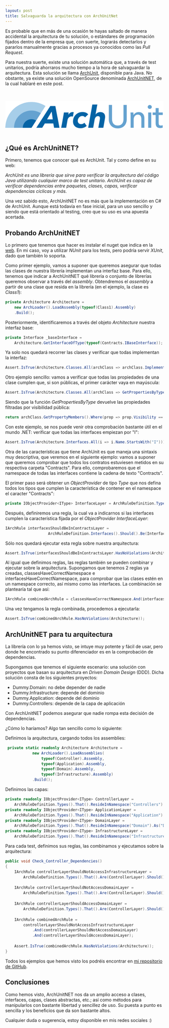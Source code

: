 ```yaml
---
layout: post
title: Salvaguarda la arquitectura con ArchUnitNet
---
```


Es probable que en más de una ocasión te hayas saltado de manera accidental la arquitectura de tu solución, o estándares de programación fijados dentro de la empresa que, con suerte, lograrás detectarlos y pararlos manualmente gracias a procesos ya conocidos como las *Pull Request*.

Para nuestra suerte, existe una solución automática que, a través de test unitarios, podría ahorraros mucho tiempo a la hora de salvaguardar la arquitectura. Esta solución se llama <a href="https://www.archunit.org/" target="_blank">ArchUnit</a>, disponible para Java. No obstante, ya existe una solución OpenSource denominada <a href="https://github.com/TNG/ArchUnitNET" target="_blank">ArchUnitNET</a>, de la cual hablaré en este post.

<br />
<br />
<div align="center">
  <img src="/images/ArchUnitNET/ArchUnit-Logo.png"/>
</div>
<br />

## ¿Qué es ArchUnitNET?
Primero, tenemos que conocer qué es ArchUnit. Tal y como define en su web:

*ArchUnit es una librería que sirve para verificar la arquitectura del código Java utilizando cualquier marco de test unitario. ArchUnit es capaz de verificar dependencias entre paquetes, clases, capas, verificar dependencias cíclicas y más.*

Una vez sabido esto, ArchUnitNET no es más que la implementación en C# de ArchUnit. Aunque está todavía en fase inicial, para un uso sencillo y siendo que está orientado al testing, creo que su uso es una apuesta acertada.

## Probando ArchUnitNET
Lo primero que tenemos que hacer es instalar el nuget que indica en la <a href="https://github.com/TNG/ArchUnitNET" target="_blank">web</a>. En mi caso, voy a utilizar *NUnit* para los tests, pero podría servir *XUnit*, dado que también lo soporta.

Como primer ejemplo, vamos a suponer que queremos asegurar que todas las clases de nuestra librería implementan una interfaz base. Para ello, tenemos que indicar a ArchUnitNET qué librería o conjunto de librerías queremos observar a través del *assembly*. Obtendremos el *assembly* a partir de una clase que resida en la librería (en el ejemplo, la clase es *Class1*):

```csharp
private Architecture Architecture =
	new ArchLoader().LoadAssembly(typeof(Class1).Assembly)
	.Build();
```

Posteriormente, identificaremos a través del objeto *Architecture* nuestra interfaz base:

```csharp
private Interface _baseInterface = 
	Architecture.GetInterfaceOfType(typeof(Contracts.IBaseInterface));
```

Ya solo nos quedará recorrer las clases y verificar que todas implementan la interfaz:

```csharp
Assert.IsTrue(Architecture.Classes.All(archClass => archClass.ImplementsInterface(_baseInterface)));
```

Otro ejemplo sencillo: vamos a verificar que todas las propiedades de una clase cumplen que, si son públicas, el primer carácter vaya en mayúscula:

```csharp
Assert.IsTrue(Architecture.Classes.All(archClass => GetPropertiesByType(archClass).All(prop => char.IsUpper(prop.Name.First()))));
```

Siendo que la función *GetPropertiesByType* devuelve las propiedades filtradas por visibilidad pública:

```csharp
return archClass.GetPropertyMembers().Where(prop => prop.Visibility == Visibility.Public);
```

Con este ejemplo, se nos puede venir otra comprobación bastante útil en el mundo .NET: verificar que todas las interfaces empiezan por "I":

```csharp
Assert.IsTrue(Architecture.Interfaces.All(i => i.Name.StartsWith("I")));
```

Otra de las características que tiene ArchUnit es que maneja una sintaxis muy descriptiva, que veremos en el siguiente ejemplo: vamos a suponer que queremos comprobar que todos los contratos estuviesen metidos en su respectiva carpeta "Contracts". Para ello, comprobaremos que el namespace de todas las interfaces contiene la cadena de texto "Contracts".

El primer paso será obtener un *ObjectProvider* de tipo *Type* que nos defina todos los tipos que cumplen la característica de contener en el namespace el caracter "Contracts":

```csharp
private IObjectProvider<IType> InterfaceLayer = ArchRuleDefinition.Types().That().ResideInNamespace("Contracts");
```

Después, definiremos una regla, la cual va a indicarnos si las interfaces cumplen la característica fijada por el *ObjectProvider* *InterfaceLayer*:

```csharp
IArchRule interfacesShouldBeInContractsLayer =
                   ArchRuleDefinition.Interfaces().Should().Be(InterfaceLayer);
```

Sólo nos quedará ejecutar esta regla sobre nuestra arquitectura:

```csharp
Assert.IsTrue(interfacesShouldBeInContractsLayer.HasNoViolations(Architecture));
```

Al igual que definimos reglas, las reglas también se pueden combinar y ejecutar sobre la arquitectura. Supongamos que tenemos 2 reglas ya creadas, classesHaveCorrectNamespace e interfacesHaveCorrectNamespace, para comprobar que las clases estén en un namespace correcto, así mismo como las interfaces. La combinación se plantearía tal que así:

```csharp
IArchRule combinedArchRule = classesHaveCorrectNamespace.And(interfacesHaveCorrectNamespace);
```

Una vez tengamos la regla combinada, procedemos a ejecutarla:

```csharp
Assert.IsTrue(combinedArchRule.HasNoViolations(Architecture));
```

## ArchUnitNET para tu arquitectura
La librería con lo ya hemos visto, se intuye muy potente y fácil de usar, pero donde he encontrado su punto diferenciador es en la comprobación de dependencias.

Supongamos que tenemos el siguiente escenario: una solución con proyectos que basan su arquitectura en *Driven Domain Design* (DDD). Dicha solución consta de los siguientes proyectos:
<ul>
	<li>Dummy.Domain: no debe depender de nadie</li>
	<li>Dummy.Infrastructure: depende del dominio</li>
	<li>Dummy.Application: depende del dominio</li>
	<li>Dummy.Controllers: depende de la capa de aplicación</li>
</ul>

Con ArchUnitNET podemos asegurar que nadie rompa esta decisión de dependencias. 

¿Cómo lo haríamos? Algo tan sencillo como lo siguiente:

Definimos la arquitectura, cargando todos los assemblies:

```csharp
 private static readonly Architecture Architecture =
            new ArchLoader().LoadAssemblies(
                typeof(Controller).Assembly, 
                typeof(Application).Assembly,
                typeof(Domain).Assembly,
                typeof(Infrastructure).Assembly)
            .Build();

```

Definimos las capas:

```csharp
private readonly IObjectProvider<IType> ControllerLayer =
	ArchRuleDefinition.Types().That().ResideInNamespace("Controllers").As("Controllers Layer");
private readonly IObjectProvider<IType> ApplicationLayer =
	ArchRuleDefinition.Types().That().ResideInNamespace("Application").As("Application Layer");
private readonly IObjectProvider<IType> DomainLayer =
	ArchRuleDefinition.Types().That().ResideInNamespace("Domain").As("Domain Layer");
private readonly IObjectProvider<IType> InfrastructureLayer =
	ArchRuleDefinition.Types().That().ResideInNamespace("Infrastructure").As("Infrastructure Layer");

```

Para cada test, definimos sus reglas, las combinamos y ejecutamos sobre la arquitectura:

```csharp
public void Check_Controller_Dependencies()
{
	IArchRule controllerLayerShouldNotAccessInfrastructureLayer =
		ArchRuleDefinition.Types().That().Are(ControllerLayer).Should().NotDependOnAny(InfrastructureLayer);

	IArchRule controllerLayerShouldNotAccessDomainLayer =
		ArchRuleDefinition.Types().That().Are(ControllerLayer).Should().NotDependOnAny(DomainLayer);

	IArchRule controllerLayerShouldAccessDomainLayer =
		ArchRuleDefinition.Types().That().Are(ControllerLayer).Should().DependOnAny(ApplicationLayer);

	IArchRule combinedArchRule =
		controllerLayerShouldNotAccessInfrastructureLayer
			.And(controllerLayerShouldNotAccessDomainLayer)
			.And(controllerLayerShouldAccessDomainLayer);

	Assert.IsTrue(combinedArchRule.HasNoViolations(Architecture));
}
```

Todos los ejemplos que hemos visto los podréis encontrar en <a href="https://github.com/dielop101/UsingArchUnitNet" target="_blank">mi repositorio de GitHub</a>.

## Conclusiones
Como hemos visto, ArchUnitNET nos da un amplio acceso a clases, interfaces, capas, clases abstractas, etc.; así como métodos para manipularlos con bastante libertad y sencillez de uso. Su puesta a punto es sencilla y los beneficios que da son bastante altos.

Cualquier duda o sugerencia, estoy disponible en mis redes sociales :)